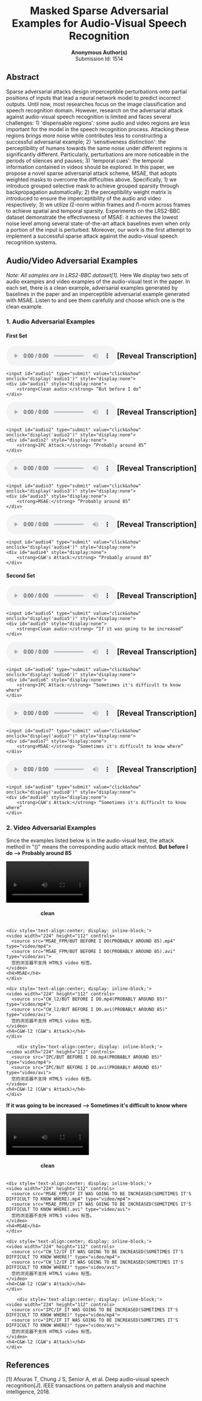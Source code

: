 <h1><center>Masked Sparse Adversarial Examples for Audio-Visual Speech Recognition</center></h1>

<center><b>Anonymous Author(s)</b></center>

<center>Submission Id: 1514</center> 

## Abstract
Sparse adversarial attacks design imperceptible perturbations onto partial positions of inputs that lead a neural network model to predict incorrect outputs. Until now, most researches focus on the image classification and speech recognition domain. However, research on the adversarial attack against audio-visual speech recognition is limited and faces several challenges: 1) 'dispensable regions': some audio and video regions are less important for the model in the speech recognition process. Attacking these regions brings more noise while contributes less to constructing a successful adversarial example; 2) 'sensitiveness distinction': the perceptibility of humans towards the same noise under different regions is significantly different. Particularly, perturbations are more noticeable in the periods of silences and pauses; 3) 'temporal cues': the temporal information contained in videos should be explored. In this paper, we propose a novel sparse adversarial attack scheme, MSAE, that adopts weighted masks to overcome the difficulties above. Specifically, 1) we introduce grouped selective mask to achieve grouped sparsity through backpropagation automatically; 2) the perceptibility weight matrix is introduced to ensure the imperceptibility of the audio and video respectively; 3) we utilize $l2$-norm within frames and $l1$-norm across frames to achieve spatial and temporal sparsity. Experiments on the LRS2-BBC dataset demonstrate the effectiveness of MSAE: it achieves the lowest noise level among several state-of-the-art attack baselines even when only a portion of the input is perturbed. Moreover, our work is the first attempt to implement a successful sparse attack against the audio-visual speech recognition systems.

## Audio/Video Adversarial Examples
*Note: All samples are in LRS2-BBC dataset[1].*
Here We display two sets of audio examples and video examples of the audio-visual test in the paper. In each set, there is a clean example, adversarial examples generated by baselines in the paper and an imperceptible adversarial example generated with MSAE. Listen to and see them carefully and choose which one is the clean example.


### 1. Audio Adversarial Examples
#### First Set
<div>
	<audio src="MSAE_FPM/BUT BEFORE I DO.wav" controls="controls" style='display:inline-block;'>
	Your browser does not support the audio element.
	</audio>
	<div style='text-align:center; height:54px;display:inline-block; position:absolute;'>
	<label for="audio1" style='line-height:54px;font-size:20px;font-weight:bold; text-align:center;'>[Reveal Transcription]</label>
	</div>
	
	<input id="audio1" type="submit" value="click&show" onclick="display('audio1')" style="display:none">
	<div id="audio1" style="display:none">
		<strong>Clean audio:</strong> “But before I do”
	</div>
</div>
<div>
	<audio src="IPC/BUT BEFORE I DO(PROBABLY AROUND 85).wav" controls="controls" style='display:inline-block;'>
	Your browser does not support the audio element.
	</audio>
	<div style='text-align:center; height:54px;display:inline-block; position:absolute;'>
	<label for="audio2" style='line-height:54px;font-size:20px;font-weight:bold; text-align:center;'>[Reveal Transcription]</label>
	</div>
	
	<input id="audio2" type="submit" value="click&show" onclick="display('audio2')" style="display:none">
	<div id="audio2" style="display:none">
		<strong>IPC Attack:</strong> “Probably around 85”
	</div>
</div>
<div>
	<audio src="CW_l2/BUT BEFORE I DO(PROBABLY AROUND 85).wav" controls="controls" style='display:inline-block;'>
	Your browser does not support the audio element.
	</audio>
	<div style='text-align:center; height:54px;display:inline-block; position:absolute;'>
	<label for="audio3" style='line-height:54px;font-size:20px;font-weight:bold; text-align:center;'>[Reveal Transcription]</label>
	</div>
	
	<input id="audio3" type="submit" value="click&show" onclick="display('audio3')" style="display:none">
	<div id="audio3" style="display:none">
		<strong>MSAE:</strong> “Probably around 85”
	</div>
</div>
<div>
	<audio src="MSAE_FPM/BUT BEFORE I DO(PROBABLY AROUND 85).wav" controls="controls" style='display:inline-block;'>
	Your browser does not support the audio element.
	</audio>
	<div style='text-align:center; height:54px;display:inline-block; position:absolute;'>
	<label for="audio4" style='line-height:54px;font-size:20px;font-weight:bold; text-align:center;'>[Reveal Transcription]</label>
	</div>
	
	<input id="audio4" type="submit" value="click&show" onclick="display('audio4')" style="display:none">
	<div id="audio4" style="display:none">
		<strong>C&W's Attack:</strong> “Probably around 85”
	</div>
</div>

#### Second Set
<div>
	<audio src="MSAE_FPM/IF IT WAS GOING TO BE INCREASED.wav" controls="controls" style='display:inline-block;'>
	Your browser does not support the audio element.
	</audio>
	<div style='text-align:center; height:54px;display:inline-block; position:absolute;'>
	<label for="audio5" style='line-height:54px;font-size:20px;font-weight:bold; text-align:center;'>[Reveal Transcription]</label>
	</div>
	
	<input id="audio5" type="submit" value="click&show" onclick="display('audio5')" style="display:none">
	<div id="audio5" style="display:none">
		<strong>Clean audio:</strong> “If it was going to be increased”
	</div>
</div>
<div>
	<audio src="IPC/IF IT WAS GOING TO BE INCREASED(SOMETIMES IT'S DIFFICULT TO KNOW WHERE).wav" controls="controls" style='display:inline-block;'>
	Your browser does not support the audio element.
	</audio>
	<div style='text-align:center; height:54px;display:inline-block; position:absolute;'>
	<label for="audio6" style='line-height:54px;font-size:20px;font-weight:bold; text-align:center;'>[Reveal Transcription]</label>
	</div>
	
	<input id="audio6" type="submit" value="click&show" onclick="display('audio6')" style="display:none">
	<div id="audio6" style="display:none">
		<strong>IPC Attack:</strong> “Sometimes it's difficult to know where”
	</div>
</div>
<div>
	<audio src="CW_l2/IF IT WAS GOING TO BE INCREASED(SOMETIMES IT'S DIFFICULT TO KNOW WHERE).wav" controls="controls" style='display:inline-block;'>
	Your browser does not support the audio element.
	</audio>
	<div style='text-align:center; height:54px;display:inline-block; position:absolute;'>
	<label for="audio7" style='line-height:54px;font-size:20px;font-weight:bold; text-align:center;'>[Reveal Transcription]</label>
	</div>
	
	<input id="audio7" type="submit" value="click&show" onclick="display('audio7')" style="display:none">
	<div id="audio7" style="display:none">
		<strong>MSAE:</strong> “Sometimes it's difficult to know where”
	</div>
</div>
<div>
	<audio src="MSAE_FPM/IF IT WAS GOING TO BE INCREASED(SOMETIMES IT'S DIFFICULT TO KNOW WHERE).wav" controls="controls" style='display:inline-block;'>
	Your browser does not support the audio element.
	</audio>
	<div style='text-align:center; height:54px;display:inline-block; position:absolute;'>
	<label for="audio8" style='line-height:54px;font-size:20px;font-weight:bold; text-align:center;'>[Reveal Transcription]</label>
	</div>
	
	<input id="audio8" type="submit" value="click&show" onclick="display('audio8')" style="display:none">
	<div id="audio8" style="display:none">
		<strong>C&W's Attack:</strong> “Sometimes it's difficult to know where”
	</div>
</div>

### 2. Video Adversarial Examples
Since the examples listed below is in the audio-visual test, the attack method in "()" means the corresponding audio attack mehtod.
**But before I do  -->  Probably around 85**
<div>
	<div style='text-align:center; display: inline-block;'>
	<video width="224" height="112" controls>
	  <source src="CW_l2/BUT BEFORE I DO.mp4" type="video/mp4">
	  <source src="CW_l2/BUT BEFORE I DO.avi" type="video/avi">
	  您的浏览器不支持 HTML5 video 标签。
	</video>
	<h4>clean</h4>
	</div>
	
	<div style='text-align:center; display: inline-block;'>
	<video width="224" height="112" controls>
	  <source src="MSAE_FPM/BUT BEFORE I DO(PROBABLY AROUND 85).mp4" type="video/mp4">
	  <source src="MSAE_FPM/BUT BEFORE I DO(PROBABLY AROUND 85).avi" type="video/avi">
	  您的浏览器不支持 HTML5 video 标签。
	</video>
	<h4>MSAE</h4>
	</div>

	<div style='text-align:center; display: inline-block;'>
	<video width="224" height="112" controls>
	  <source src="CW_l2/BUT BEFORE I DO.mp4(PROBABLY AROUND 85)" type="video/mp4">
	  <source src="CW_l2/BUT BEFORE I DO.avi(PROBABLY AROUND 85)" type="video/avi">
	  您的浏览器不支持 HTML5 video 标签。
	</video>
	<h4>C&W-l2 (C&W's Attack)</h4>
	</div>
	
		<div style='text-align:center; display: inline-block;'>
	<video width="224" height="112" controls>
	  <source src="IPC/BUT BEFORE I DO.mp4(PROBABLY AROUND 85)" type="video/mp4">
	  <source src="IPC/BUT BEFORE I DO.avi(PROBABLY AROUND 85)" type="video/avi">
	  您的浏览器不支持 HTML5 video 标签。
	</video>
	<h4>C&W-l2 (C&W's Attack)</h4>
	</div>
</div>

**If it was going to be increased  -->  Sometimes it's difficult to know where**
<div>
	<div style='text-align:center; display: inline-block;'>
	<video width="224" height="112" controls>
	  <source src="CW_l2/IF IT WAS GOING TO BE INCREASED.mp4" type="video/mp4">
	  <source src="CW_l2/IF IT WAS GOING TO BE INCREASED.avi" type="video/avi">
	  您的浏览器不支持 HTML5 video 标签。
	</video>
	<h4>clean</h4>
	</div>
	
	<div style='text-align:center; display: inline-block;'>
	<video width="224" height="112" controls>
	  <source src="MSAE_FPM/IF IT WAS GOING TO BE INCREASED(SOMETIMES IT'S DIFFICULT TO KNOW WHERE).mp4" type="video/mp4">
	  <source src="MSAE_FPM/IF IT WAS GOING TO BE INCREASED(SOMETIMES IT'S DIFFICULT TO KNOW WHERE).avi" type="video/avi">
	  您的浏览器不支持 HTML5 video 标签。
	</video>
	<h4>MSAE</h4>
	</div>

	<div style='text-align:center; display: inline-block;'>
	<video width="224" height="112" controls>
	  <source src="CW_l2/IF IT WAS GOING TO BE INCREASED(SOMETIMES IT'S DIFFICULT TO KNOW WHERE)" type="video/mp4">
	  <source src="CW_l2/IF IT WAS GOING TO BE INCREASED(SOMETIMES IT'S DIFFICULT TO KNOW WHERE)" type="video/avi">
	  您的浏览器不支持 HTML5 video 标签。
	</video>
	<h4>C&W-l2 (C&W's Attack)</h4>
	</div>
	
		<div style='text-align:center; display: inline-block;'>
	<video width="224" height="112" controls>
	  <source src="IPC/IF IT WAS GOING TO BE INCREASED(SOMETIMES IT'S DIFFICULT TO KNOW WHERE)" type="video/mp4">
	  <source src="IPC/IF IT WAS GOING TO BE INCREASED(SOMETIMES IT'S DIFFICULT TO KNOW WHERE)" type="video/avi">
	  您的浏览器不支持 HTML5 video 标签。
	</video>
	<h4>C&W-l2 (C&W's Attack)</h4>
	</div>
</div>


## References
[1] Afouras T, Chung J S, Senior A, et al. Deep audio-visual speech recognition[J]. IEEE transactions on pattern analysis and machine intelligence, 2018.




<script type="text/javascript">
 
    function display(id){  
        var traget=document.getElementById(id);  
        if(traget.style.display=="none"){  
            traget.style.display="";  
        }else{  
            traget.style.display="none";  
      }  
   }  
</script>
